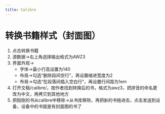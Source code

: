 ```yaml
---
title: Calibre
---
```


# 转换书籍样式（封面图）
1. 点击转换书籍
2. 源数据->右上角选择输出格式为AWZ3
3. 界面外观->
    - 字体->最小行高设置为140
    - 布局->勾选“删除段间空行”，再设置缩进宽度为2
    - 布局->勾选“在段落间插入空白行”，再设置行间距为1em
3. 打开文稿/calibre/，按作者找到转换后的书，格式为awz3，把拼音的命名更改为中文，再拷贝到其他地方
4. 把刚刚的书从calibre中移除->从书库移除，再把新的书拖进去，点击发送到设备，设备中的书就是有封面图的书了
                      